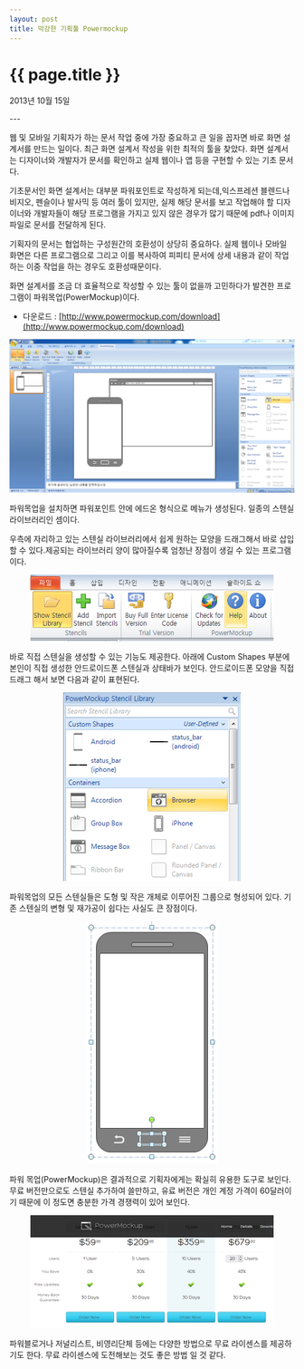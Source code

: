 ```yaml
---
layout: post
title: 막강한 기획툴 Powermockup
---
```


{{ page.title }}
================

<p class="meta">2013년 10월 15일</p>
---

웹 및 모바일 기획자가 하는 문서 작업 중에 가장 중요하고 큰 일을 꼽자면 바로 화면 설계서를 만드는 일이다. 최근 화면 설계서 작성을 위한 최적의 툴을 찾았다. 화면 설계서는 디자이너와 개발자가 문서를 확인하고 실제 웹이나 앱 등을 구현할 수 있는 기초 문서다.

기초문서인 화면 설계서는 대부분 파워포인트로 작성하게 되는데,익스프레션 블렌드나 비지오, 펜슬이나 발사믹 등 여러 툴이 있지만, 실제 해당 문서를 보고 작업해야 할 디자이너와 개발자들이 해당 프로그램을 가지고 있지 않은 경우가 많기 때문에 pdf나 이미지 파일로 문서를 전달하게 된다.


기획자의 문서는 협업하는 구성원간의 호환성이 상당히 중요하다. 실제 웹이나 모바일 화면은 다른 프로그램으로 그리고 이를 복사하여 피피티 문서에 상세 내용과 같이 작업하는 이중 작업을 하는 경우도 호환성때문이다. 

화면 설계서를 조금 더 효율적으로 작성할 수 있는 툴이 없을까 고민하다가 발견한 프로그램이 파워목업(PowerMockup)이다. 

* 다운로드 : [http://www.powermockup.com/download](http://www.powermockup.com/download)


<p align=center>
<img src='/images/1.png'>
</P>


파워목업을 설치하면 파워포인트 안에 에드온 형식으로 메뉴가 생성된다. 일종의 스텐실 라이브러리인 셈이다. 

우측에 자리하고 있는 스텐실 라이브러리에서 쉽게 원하는 모양을 드래그해서 바로 삽입할 수 있다.제공되는 라이브러리 양이 많아질수록 엄청난 장점이 생길 수 있는 프로그램이다. 

<p align=center>
<img src='/images/2.png'>
</P>

바로 직접 스텐실을 생성할 수 있는 기능도 제공한다. 아래에 Custom Shapes 부분에 본인이 직접 생성한 안드로이드폰 스텐실과 상태바가 보인다. 안드로이드폰 모양을 직접 드래그 해서 보면 다음과 같이 표현된다. 

<p align=center>
<img src='/images/3.png'>
</P>

파워목업의 모든 스텐실들은 도형 및 작은 개체로 이루어진 그룹으로 형성되어 있다. 기존 스텐실의 변형 및 재가공이 쉽다는 사실도 큰 장점이다. 

<p align=center>
<img src='/images/4.png'>
</P>

파워 목업(PowerMockup)은 결과적으로 기획자에게는 확실히 유용한 도구로 보인다. 무료 버전만으로도 스텐실 추가하여 쓸만하고, 유료 버전은 개인 계정 가격이 60달러이기 때문에 이 정도면 충분한 가격 경쟁력이 있어 보인다. 

<p align=center>
<img src='/images/5.png'>
</P>

파워블로거나 저널리스트, 비영리단체 등에는 다양한 방법으로 무료 라이센스를 제공하기도 한다. 무료 라이센스에 도전해보는 것도 좋은 방법 일 것 같다. 
